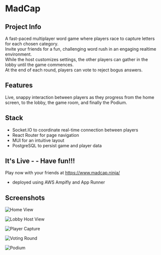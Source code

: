 # MadCap

## Project Info

A fast-paced multiplayer word game where players race to capture letters for each chosen category. 
<br>
Invite your friends for a fun, challenging word rush in an engaging realtime environment. 
<br>
While the host customizes settings, the other players can gather in the lobby until the game commences. 
<br>
At the end of each round, players can vote to reject bogus answers.

## Features
Live, snappy interaction between players as they progress from the home screen, to the lobby, the game room, and finally the Podium.

## Stack
- Socket.IO to coordinate real-time connection between players
- React Router for page navigation
- MUI for an intuitive layout
- PostgreSQL to persist game and player data

## It's Live - - Have fun!!!
Play now with your friends at https://www.madcap.ninja/
- deployed using AWS Ampifly and App Runner

## Screenshots

![Home View](https://github.com/colespen/MadCap/blob/master/docs/home.png)
<br>

![Lobby Host View](https://github.com/colespen/MadCap/blob/master/docs/lobby.png)
<br>

![Player Capture](https://github.com/colespen/MadCap/blob/master/docs/game-phase.png)
<br>

![Voting Round](https://github.com/colespen/MadCap/blob/master/docs/vote-phase.png)
<br>

![Podium](https://github.com/colespen/MadCap/blob/master/docs/podium-phase.png)